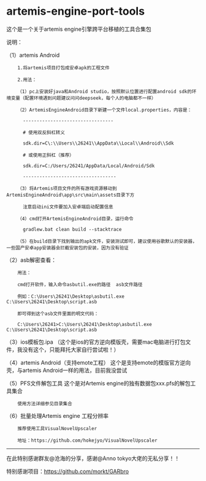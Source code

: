 # artemis-engine-port-tools
这个是一个关于artemis engine引擎跨平台移植的工具合集包

说明：

（1）artemis Android

        1.将artemis项目打包成安卓apk的工程文件

        2.用法：

        （1）pc上安装好java和Android studio，按照默认位置进行配置android sdk的环境变量（配置环境遇到问题建议问问deepseek，每个人的电脑都不一样）
        
        （2）ArtemisEngineAndroid目录下新建一个文件local.properties，内容是：
        
          ---------------------------------
          
          # 使用双反斜杠转义
          
          sdk.dir=C\:\\Users\\26241\\AppData\\Local\\Android\\Sdk
          
          # 或使用正斜杠（推荐）
          
          sdk.dir=C:/Users/26241/AppData/Local/Android/Sdk
          
          ----------------------------------
          
        （3）将Artemis项目文件的所有游戏资源移动到ArtemisEngineAndroid\app\src\main\assets目录下方
        
          注意启动ini文件要加入安卓端启动配置信息
          
        （4）cmd打开ArtemisEngineAndroid目录，运行命令
        
          gradlew.bat clean build --stacktrace
          
        （5）在build目录下找到输出的apk文件，安装测试即可，建议使用谷歌默认的安装器，一些国产安卓app安装器会拦截安装包的安装，因为没有验证

（2）asb解密查看：

        用法：
        
        cmd打开软件，输入命令asbutil.exe的路径  asb文件路径
        
        例如：C:\Users\26241\Desktop\asbutil.exe C:\Users\26241\Desktop\script.asb
        
        即可得到这个asb文件里面的明文代码：
        
        C:\Users\26241>C:\Users\26241\Desktop\asbutil.exe C:\Users\26241\Desktop\script.asb

（3）ios模板包.ipa
        （这个是ios的官方逆向模版壳，需要mac电脑进行打包文件，我没有这个，只能拜托大家自行尝试啦！）

（4）artemis Android（支持emote工程）
        这个是支持emote的模版官方逆向壳，与artemis Android一样的用法，目前我没尝试

（5）PFS文件解包工具
        这个是对Artemis engine的独有数据包xxx.pfs的解包工具集合

        使用方法详细参见目录集合
（6）批量处理Artemis engine 工程分辨率

        推荐使用工具VisualNovelUpscaler
        
        地址：https://github.com/hokejyo/VisualNovelUpscaler













-----------------------------------------------
 在此特别感谢群友@沧海的分享，感谢@Anno tokyo大佬的无私分享！！

 
 特别感谢项目：https://github.com/morkt/GARbro
 
        





        
        
